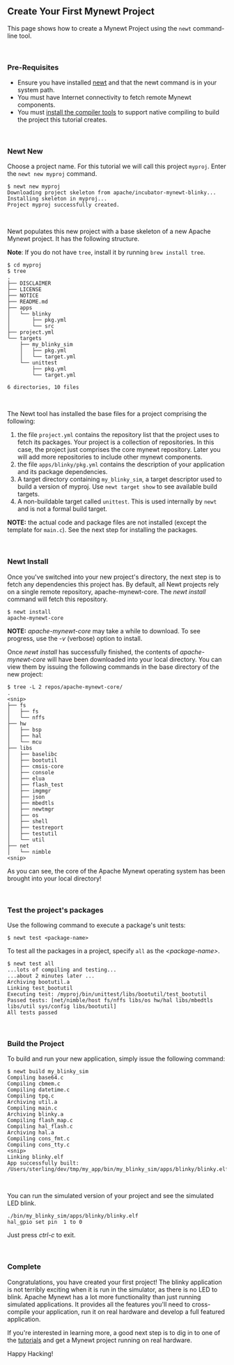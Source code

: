 ## Create Your First Mynewt Project

This page shows how to create a Mynewt Project using the `newt` command-line tool.

<br>

### Pre-Requisites

* Ensure you have installed [newt](../../newt/install/newt_mac.md) and that the 
newt command is in your system path. 
* You must have Internet connectivity to fetch remote Mynewt components.
* You must [install the compiler tools](native_tools.md) to 
support native compiling to build the project this tutorial creates.  

<br>

### Newt New

Choose a project name. For this tutorial we will call this project `myproj`.
Enter the `newt new myproj` command. 

``` no-highlight
$ newt new myproj
Downloading project skeleton from apache/incubator-mynewt-blinky...
Installing skeleton in myproj...
Project myproj successfully created.
```

<br>

Newt populates this new project with a base skeleton of a new Apache Mynewt 
project.  It has the following structure. 

**Note**: If you do not have `tree`, install it by running `brew install tree`.

```no-highlight 
$ cd myproj
$ tree 
.
├── DISCLAIMER
├── LICENSE
├── NOTICE
├── README.md
├── apps
│   └── blinky
│       ├── pkg.yml
│       └── src
├── project.yml
└── targets
    ├── my_blinky_sim
    │   ├── pkg.yml
    │   └── target.yml
    └── unittest
        ├── pkg.yml
        └── target.yml

6 directories, 10 files
```

<br>


The Newt tool has installed the base files for a project comprising the following:

1. the file `project.yml` contains the repository list that the project uses to fetch
its packages. Your project is a collection of repositories.  In this case, the project just
comprises the core mynewt repository.  Later you will add more repositories
to include other mynewt components.
2. the file `apps/blinky/pkg.yml` contains the description of your application
and its package dependencies.
3.  A target directory containing `my_blinky_sim`, a target descriptor used to
build a version of myproj.  Use `newt target show` to see available build 
targets.
4. A non-buildable target called `unittest`.  This is used
internally by `newt` and is not a formal build target.

**NOTE:** the actual code and package files are not installed 
(except the template for `main.c`).  See the next step for installing the packages.

<br>

### Newt Install

Once you've switched into your new project's directory, the next step is to fetch
any dependencies this project has.  By default, all Newt projects rely on a
single remote repository, apache-mynewt-core.  The _newt install_ command will
fetch this repository.

```no-highlight
$ newt install
apache-mynewt-core
```

**NOTE:** _apache-mynewt-core_ may take a while to download.  To see progress,
use the _-v_ (verbose) option to install. 


Once _newt install_ has successfully finished, the contents of _apache-mynewt-core_ will have been downloaded into your local directory.  You can view them by issuing the following commands in the base directory of the new project:

```no-highlight
$ tree -L 2 repos/apache-mynewt-core/
.
<snip>
├── fs
│   ├── fs
│   └── nffs
├── hw
│   ├── bsp
│   ├── hal
│   └── mcu
├── libs
│   ├── baselibc
│   ├── bootutil
│   ├── cmsis-core
│   ├── console
│   ├── elua
│   ├── flash_test
│   ├── imgmgr
│   ├── json
│   ├── mbedtls
│   ├── newtmgr
│   ├── os
│   ├── shell
│   ├── testreport
│   ├── testutil
│   └── util
├── net
│   └── nimble
<snip>
```

As you can see, the core of the Apache Mynewt operating system has been brought 
into your local directory!  

<br>

### Test the project's packages

Use the following command to execute a package's unit tests:

```
$ newt test <package-name>
```

To test all the packages in a project, specify `all` as the _<package-name\>_.

```no-highlight
$ newt test all
...lots of compiling and testing...
...about 2 minutes later ...
Archiving bootutil.a
Linking test_bootutil
Executing test: /myproj/bin/unittest/libs/bootutil/test_bootutil
Passed tests: [net/nimble/host fs/nffs libs/os hw/hal libs/mbedtls libs/util sys/config libs/bootutil]
All tests passed
```

<br>

### Build the Project

To build and run your new application, simply issue the following command:

```
$ newt build my_blinky_sim 
Compiling base64.c
Compiling cbmem.c
Compiling datetime.c
Compiling tpq.c
Archiving util.a
Compiling main.c
Archiving blinky.a
Compiling flash_map.c
Compiling hal_flash.c
Archiving hal.a
Compiling cons_fmt.c
Compiling cons_tty.c
<snip>
Linking blinky.elf
App successfully built: /Users/sterling/dev/tmp/my_app/bin/my_blinky_sim/apps/blinky/blinky.elf
```

<br>

You can run the simulated version of your project and see the simulated LED
blink.

```
./bin/my_blinky_sim/apps/blinky/blinky.elf
hal_gpio set pin  1 to 0
```

Just press _ctrl-c_ to exit.

<br>

### Complete

Congratulations, you have created your first project!  The blinky application
is not terribly exciting when it is run in the simulator, as there is no LED to
blink.  Apache Mynewt has a lot more functionality than just running simulated
applications.  It provides all the features you'll need to cross-compile your
application, run it on real hardware and develop a full featured application.

If you're interested in learning more, a good next step is to dig in to one of
the [tutorials](../tutorials/tutorials) and get a Mynewt project running on real hardware.

Happy Hacking!
